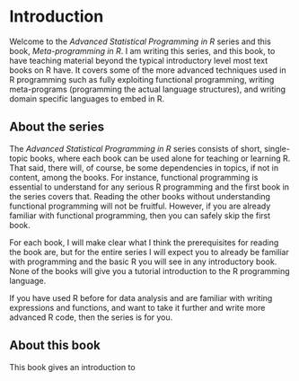 
# Introduction

Welcome to the *Advanced Statistical Programming in R* series and this book, *Meta-programming in R*. I am writing this series, and this book, to have teaching material beyond the typical introductory level most text books on R have. It covers some of the more advanced techniques used in R programming such as fully exploiting functional programming, writing meta-programs (programming the actual language structures), and writing domain specific languages to embed in R.

## About the series

The *Advanced Statistical Programming in R* series consists of short, single-topic books, where each book can be used alone for teaching or learning R. That said, there will, of course, be some dependencies in topics, if not in content, among the books. For instance, functional programming is essential to understand for any serious R programming and the first book in the series covers that. Reading the other books without understanding functional programming will not be fruitful. However, if you are already familiar with functional programming, then you can safely skip the first book.

For each book, I will make clear what I think the prerequisites for reading the book are, but for the entire series I will expect you to already be familiar with programming and the basic R you will see in any introductory book. None of the books will give you a tutorial introduction to the R programming language.

If you have used R before for data analysis and are familiar with writing expressions and functions, and want to take it further and write more advanced R code, then the series is for you.


## About this book

This book gives an introduction to 